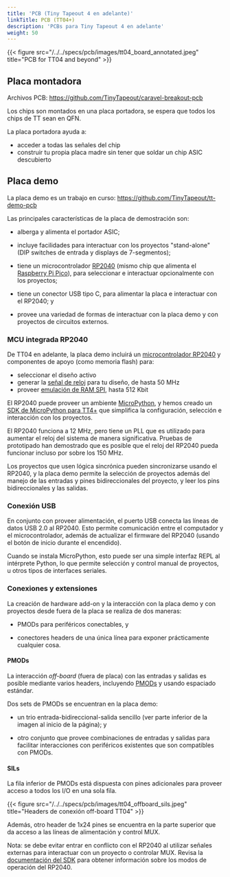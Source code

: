 ```yaml
---
title: 'PCB (Tiny Tapeout 4 en adelante)'
linkTitle: PCB (TT04+)
description: 'PCBs para Tiny Tapeout 4 en adelante'
weight: 50
---
```


{{< figure src="/../../specs/pcb/images/tt04_board_annotated.jpeg" title="PCB for TT04 and beyond" >}}

## Placa montadora

Archivos PCB: https://github.com/TinyTapeout/caravel-breakout-pcb

Los chips son montados en una placa portadora, se espera que todos los chips de TT sean en QFN.

La placa portadora ayuda a:

* acceder a todas las señales del chip
* construir tu propia placa madre sin tener que soldar un chip ASIC descubierto

## Placa demo

La placa demo es un trabajo en curso: https://github.com/TinyTapeout/tt-demo-pcb

Las principales características de la placa de demostración son:

   * alberga y alimenta el portador ASIC;

   * incluye facilidades para interactuar con los proyectos "stand-alone" (DIP switches de entrada y displays de 7-segmentos);

   * tiene un microcontrolador [RP2040](https://www.raspberrypi.com/documentation/microcontrollers/rp2040.html) (mismo chip que alimenta el [Raspberry Pi Pico](https://www.raspberrypi.com/products/raspberry-pi-pico/)), para seleccionar e interactuar opcionalmente con los proyectos;

   * tiene un conector USB tipo C, para alimentar la placa e interactuar con el RP2040; y

   * provee una variedad de formas de interactuar con la placa demo y con proyectos de circuitos externos.


### MCU integrada RP2040


De TT04 en adelante, la placa demo incluirá un [microcontrolador RP2040](https://www.raspberrypi.com/documentation/microcontrollers/rp2040.html) y componentes de apoyo (como memoria flash) para:

* seleccionar el diseño activo
* generar la [señal de reloj](../clock/) para tu diseño, de hasta 50 MHz
* proveer [emulación de RAM SPI](https://github.com/MichaelBell/spi-ram-emu), hasta 512 Kbit

El RP2040 puede proveer un ambiente [MicroPython](https://micropython.org/), y hemos creado un [SDK de MicroPython para TT4+](https://github.com/TinyTapeout/tt-micropython-firmware) que simplifica la configuración, selección e interacción con los proyectos.

El RP2040 funciona a 12 MHz, pero tiene un PLL que es utilizado para aumentar el reloj del sistema de manera significativa. Pruebas de prototipado han demostrado que es posible que el reloj del RP2040 pueda funcionar incluso por sobre los 150 MHz.

Los proyectos que usen lógica sincrónica pueden sincronizarse usando el RP2040, y la placa demo permite la selección de proyectos además del manejo de las entradas y pines bidireccionales del proyecto, y leer los pins bidireccionales y las salidas.

### Conexión USB

En conjunto con proveer alimentación, el puerto USB conecta las líneas de datos USB 2.0 al RP2040. Esto permite comunicación entre el computador y el microcontrolador, además de actualizar el firmware del RP2040 (usando el botón de inicio durante el encendido).

Cuando se instala MicroPython, esto puede ser una simple interfaz REPL al intérprete Python, lo que permite selección y control manual de proyectos, u otros tipos de interfaces seriales.


### Conexiones y extensiones

La creación de hardware add-on y la interacción con la placa demo y con proyectos desde fuera de la placa se realiza de dos maneras:

   * PMODs para periféricos conectables, y 

   * conectores headers de una única línea para exponer prácticamente cualquier cosa.


#### PMODs

La interacción *off-board* (fuera de placa) con las entradas y salidas es posible mediante varios headers, incluyendo [PMODs](https://digilent.com/reference/_media/reference/pmod/pmod-interface-specification-1_2_0.pdf) y usando espaciado estándar.

Dos sets de PMODs se encuentran en la placa demo:

   * un trio entrada-bidireccional-salida sencillo (ver parte inferior de la imagen al inicio de la página); y

   * otro conjunto que provee combinaciones de entradas y salidas para facilitar interacciones con periféricos existentes que son compatibles con PMODs.


#### SILs

La fila inferior de PMODs está dispuesta con pines adicionales para proveer acceso a todos los I/O en una sola fila.

{{< figure src="/../../specs/pcb/images/tt04_offboard_sils.jpeg" title="Headers de conexión off-board TT04" >}}

Además, otro header de 1x24 pines se encuentra en la parte superior que da acceso a las líneas de alimentación y control MUX.

Nota: se debe evitar entrar en conflicto con el RP2040 al utilizar señales externas para interactuar con un proyecto o controlar MUX. Revisa la [documentación del SDK](https://github.com/TinyTapeout/tt-micropython-firmware) para obtener información sobre los modos de operación del RP2040.
